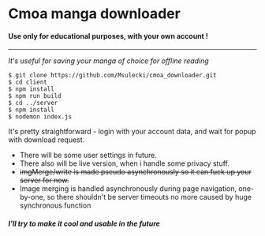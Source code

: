 # Cmoa manga downloader

#### Use only for educational purposes, with your own account !

---

_*It's useful for saving your manga of choice for offline reading*_

```
$ git clone https://github.com/Msulecki/cmoa_downloader.git
$ cd client
$ npm install
$ npm run build
$ cd ../server
$ npm install
$ nodemon index.js
```

It's pretty straightforward - login with your account data, and wait for popup with download request.

- There will be some user settings in future.
- There also will be live version, when i handle some privacy stuff.
- ~~imgMerge/write is made pseudo asynchronously so it can fuck up your server for now.~~
- Image merging is handled asynchronously during page navigation, one-by-one, so there shouldn't be server timeouts no more caused by huge synchronous function

##### **I'll try to make it cool and usable in the future**
